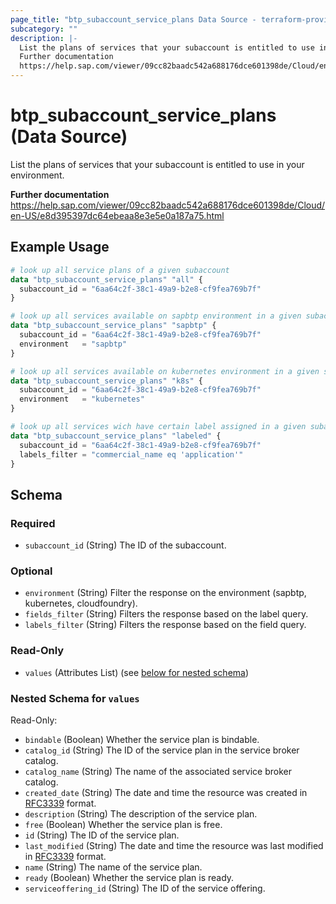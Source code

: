 ```yaml
---
page_title: "btp_subaccount_service_plans Data Source - terraform-provider-btp"
subcategory: ""
description: |-
  List the plans of services that your subaccount is entitled to use in your environment.
  Further documentation
  https://help.sap.com/viewer/09cc82baadc542a688176dce601398de/Cloud/en-US/e8d395397dc64ebeaa8e3e5e0a187a75.html
---
```


# btp_subaccount_service_plans (Data Source)

List the plans of services that your subaccount is entitled to use in your environment.

__Further documentation__
https://help.sap.com/viewer/09cc82baadc542a688176dce601398de/Cloud/en-US/e8d395397dc64ebeaa8e3e5e0a187a75.html

## Example Usage

```terraform
# look up all service plans of a given subaccount
data "btp_subaccount_service_plans" "all" {
  subaccount_id = "6aa64c2f-38c1-49a9-b2e8-cf9fea769b7f"
}

# look up all services available on sapbtp environment in a given subaccount
data "btp_subaccount_service_plans" "sapbtp" {
  subaccount_id = "6aa64c2f-38c1-49a9-b2e8-cf9fea769b7f"
  environment   = "sapbtp"
}

# look up all services available on kubernetes environment in a given subaccount
data "btp_subaccount_service_plans" "k8s" {
  subaccount_id = "6aa64c2f-38c1-49a9-b2e8-cf9fea769b7f"
  environment   = "kubernetes"
}

# look up all services wich have certain label assigned in a given subaccount
data "btp_subaccount_service_plans" "labeled" {
  subaccount_id = "6aa64c2f-38c1-49a9-b2e8-cf9fea769b7f"
  labels_filter = "commercial_name eq 'application'"
}
```

<!-- schema generated by tfplugindocs -->
## Schema

### Required

- `subaccount_id` (String) The ID of the subaccount.

### Optional

- `environment` (String) Filter the response on the environment (sapbtp, kubernetes, cloudfoundry).
- `fields_filter` (String) Filters the response based on the label query.
- `labels_filter` (String) Filters the response based on the field query.

### Read-Only

- `values` (Attributes List) (see [below for nested schema](#nestedatt--values))

<a id="nestedatt--values"></a>
### Nested Schema for `values`

Read-Only:

- `bindable` (Boolean) Whether the service plan is bindable.
- `catalog_id` (String) The ID of the service plan in the service broker catalog.
- `catalog_name` (String) The name of the associated service broker catalog.
- `created_date` (String) The date and time the resource was created in [RFC3339](https://www.ietf.org/rfc/rfc3339.txt) format.
- `description` (String) The description of the service plan.
- `free` (Boolean) Whether the service plan is free.
- `id` (String) The ID of the service plan.
- `last_modified` (String) The date and time the resource was last modified in [RFC3339](https://www.ietf.org/rfc/rfc3339.txt) format.
- `name` (String) The name of the service plan.
- `ready` (Boolean) Whether the service plan is ready.
- `serviceoffering_id` (String) The ID of the service offering.